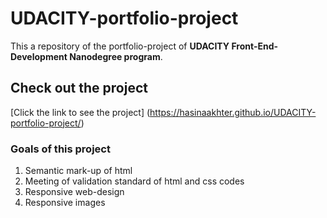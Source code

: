 # UDACITY-portfolio-project

This a repository of the portfolio-project of **UDACITY Front-End-Development Nanodegree program**.

## Check out the project

[Click the link to see the project]
(https://hasinaakhter.github.io/UDACITY-portfolio-project/)
### Goals of this project
1. Semantic mark-up of html
2. Meeting of validation standard of html and css codes
3. Responsive web-design
4. Responsive images


